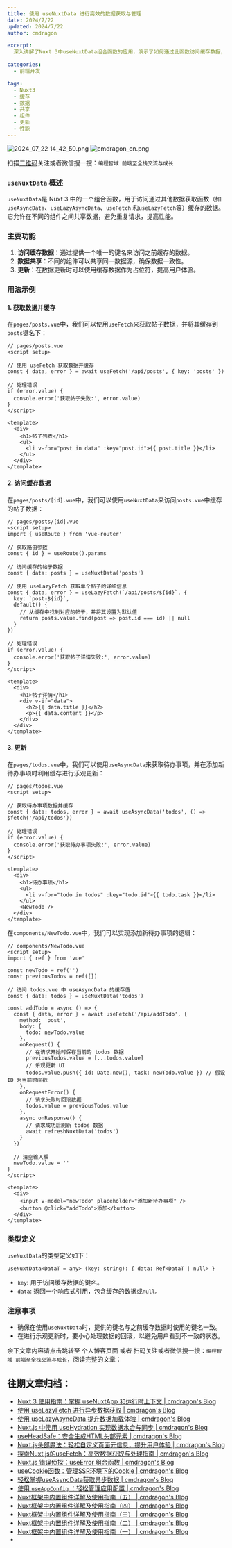 ```yaml
---
title: 使用 useNuxtData 进行高效的数据获取与管理
date: 2024/7/22
updated: 2024/7/22
author: cmdragon

excerpt:
  深入讲解了Nuxt 3中useNuxtData组合函数的应用，演示了如何通过此函数访问缓存数据，实现组件间数据共享，以及如何在数据更新时利用缓存提高用户体验。文章提供了具体的用法示例，包括数据获取、访问缓存数据和数据更新的场景。

categories:
  - 前端开发

tags:
  - Nuxt3
  - 缓存
  - 数据
  - 共享
  - 组件
  - 更新
  - 性能
---
```


<img src="https://static.amd794.com/blog/images/2024_07_22 14_42_50.png@blog" title="2024_07_22 14_42_50.png" alt="2024_07_22 14_42_50.png"/>

<img src="https://api2.cmdragon.cn/upload/cmder/20250304_012821924.jpg" title="cmdragon_cn.png" alt="cmdragon_cn.png"/>


扫描[二维码](https://api2.cmdragon.cn/upload/cmder/20250304_012821924.jpg)关注或者微信搜一搜：`编程智域 前端至全栈交流与成长`

### `useNuxtData` 概述

`useNuxtData`是 Nuxt 3 中的一个组合函数，用于访问通过其他数据获取函数（如`useAsyncData`、`useLazyAsyncData`、`useFetch`
和`useLazyFetch`等）缓存的数据。它允许在不同的组件之间共享数据，避免重复请求，提高性能。

### 主要功能

1. **访问缓存数据**：通过提供一个唯一的键名来访问之前缓存的数据。
2. **数据共享**：不同的组件可以共享同一数据源，确保数据一致性。
3. **更新**：在数据更新时可以使用缓存数据作为占位符，提高用户体验。

### 用法示例

#### 1. 获取数据并缓存

在`pages/posts.vue`中，我们可以使用`useFetch`来获取帖子数据，并将其缓存到`posts`键名下：

```
// pages/posts.vue
<script setup>

// 使用 useFetch 获取数据并缓存
const { data, error } = await useFetch('/api/posts', { key: 'posts' })

// 处理错误
if (error.value) {
  console.error('获取帖子失败:', error.value)
}
</script>

<template>
  <div>
    <h1>帖子列表</h1>
    <ul>
      <li v-for="post in data" :key="post.id">{{ post.title }}</li>
    </ul>
  </div>
</template>

```

#### 2. 访问缓存数据

在`pages/posts/[id].vue`中，我们可以使用`useNuxtData`来访问`posts.vue`中缓存的帖子数据：

```
// pages/posts/[id].vue
<script setup>
import { useRoute } from 'vue-router'

// 获取路由参数
const { id } = useRoute().params

// 访问缓存的帖子数据
const { data: posts } = useNuxtData('posts')

// 使用 useLazyFetch 获取单个帖子的详细信息
const { data, error } = useLazyFetch(`/api/posts/${id}`, {
  key: `post-${id}`,
  default() {
    // 从缓存中找到对应的帖子，并将其设置为默认值
    return posts.value.find(post => post.id === id) || null
  }
})

// 处理错误
if (error.value) {
  console.error('获取帖子详情失败:', error.value)
}
</script>

<template>
  <div>
    <h1>帖子详情</h1>
    <div v-if="data">
      <h2>{{ data.title }}</h2>
      <p>{{ data.content }}</p>
    </div>
  </div>
</template>

```

#### 3. 更新

在`pages/todos.vue`中，我们可以使用`useAsyncData`来获取待办事项，并在添加新待办事项时利用缓存进行乐观更新：

```
// pages/todos.vue
<script setup>

// 获取待办事项数据并缓存
const { data: todos, error } = await useAsyncData('todos', () => $fetch('/api/todos'))

// 处理错误
if (error.value) {
  console.error('获取待办事项失败:', error.value)
}
</script>

<template>
  <div>
    <h1>待办事项</h1>
    <ul>
      <li v-for="todo in todos" :key="todo.id">{{ todo.task }}</li>
    </ul>
    <NewTodo />
  </div>
</template>

```

在`components/NewTodo.vue`中，我们可以实现添加新待办事项的逻辑：

```
// components/NewTodo.vue
<script setup>
import { ref } from 'vue'

const newTodo = ref('')
const previousTodos = ref([])

// 访问 todos.vue 中 useAsyncData 的缓存值
const { data: todos } = useNuxtData('todos')

const addTodo = async () => {
  const { data, error } = await useFetch('/api/addTodo', {
    method: 'post',
    body: {
      todo: newTodo.value
    },
    onRequest() {
      // 在请求开始时保存当前的 todos 数据
      previousTodos.value = [...todos.value]
      // 乐观更新 UI
      todos.value.push({ id: Date.now(), task: newTodo.value }) // 假设 ID 为当前时间戳
    },
    onRequestError() {
      // 请求失败时回滚数据
      todos.value = previousTodos.value
    },
    async onResponse() {
      // 请求成功后刷新 todos 数据
      await refreshNuxtData('todos')
    }
  })

  // 清空输入框
  newTodo.value = ''
}
</script>

<template>
  <div>
    <input v-model="newTodo" placeholder="添加新待办事项" />
    <button @click="addTodo">添加</button>
  </div>
</template>

```

### 类型定义

`useNuxtData`的类型定义如下：

```
useNuxtData<DataT = any> (key: string): { data: Ref<DataT | null> }
```

- `key`: 用于访问缓存数据的键名。
- `data`: 返回一个响应式引用，包含缓存的数据或`null`。

### 注意事项

- 确保在使用`useNuxtData`时，提供的键名与之前缓存数据时使用的键名一致。
- 在进行乐观更新时，要小心处理数据的回滚，以避免用户看到不一致的状态。

余下文章内容请点击跳转至 个人博客页面 或者 扫码关注或者微信搜一搜：`编程智域 前端至全栈交流与成长`，阅读完整的文章：

## 往期文章归档：

- [Nuxt 3 使用指南：掌握 useNuxtApp 和运行时上下文 | cmdragon's Blog](https://blog.cmdragon.cn/posts/f51bb8ed8307/)
- [使用 useLazyFetch 进行异步数据获取 | cmdragon's Blog](https://blog.cmdragon.cn/posts/117488d6538b/)
- [使用 useLazyAsyncData 提升数据加载体验 | cmdragon's Blog](https://blog.cmdragon.cn/posts/b8e3c2416dc7/)
- [Nuxt.js 中使用 useHydration 实现数据水合与同步 | cmdragon's Blog](https://blog.cmdragon.cn/posts/177c9c78744f/)
- [useHeadSafe：安全生成HTML头部元素 | cmdragon's Blog](https://blog.cmdragon.cn/posts/56ede6d7b04b/)
- [Nuxt.js头部魔法：轻松自定义页面元信息，提升用户体验 | cmdragon's Blog](https://blog.cmdragon.cn/posts/28859392f373/)
- [探索Nuxt.js的useFetch：高效数据获取与处理指南 | cmdragon's Blog](https://blog.cmdragon.cn/posts/b4311c856080/)
- [Nuxt.js 错误侦探：useError 组合函数 | cmdragon's Blog](https://blog.cmdragon.cn/posts/a86a834c8e7a/)
- [useCookie函数：管理SSR环境下的Cookie | cmdragon's Blog](https://blog.cmdragon.cn/posts/f36e9827abb4/)
- [轻松掌握useAsyncData获取异步数据 | cmdragon's Blog](https://blog.cmdragon.cn/posts/bdaee7956a6e/)
- [使用 `useAppConfig` ：轻松管理应用配置 | cmdragon's Blog](https://blog.cmdragon.cn/posts/133b896ec704/)
- [Nuxt框架中内置组件详解及使用指南（五） | cmdragon's Blog](https://blog.cmdragon.cn/posts/707e1176ace8/)
- [Nuxt框架中内置组件详解及使用指南（四） | cmdragon's Blog](https://blog.cmdragon.cn/posts/64c74472d95e/)
- [Nuxt框架中内置组件详解及使用指南（三） | cmdragon's Blog](https://blog.cmdragon.cn/posts/0524f12c820c/)
- [Nuxt框架中内置组件详解及使用指南（二） | cmdragon's Blog](https://blog.cmdragon.cn/posts/5c234037b6fe/)
- [Nuxt框架中内置组件详解及使用指南（一） | cmdragon's Blog](https://blog.cmdragon.cn/posts/22a2f8cb2cf0/)
- 



